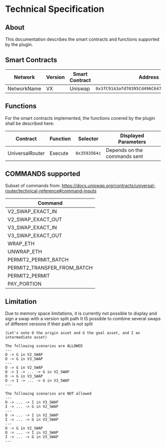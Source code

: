 # Technical Specification

## About

This documentation describes the smart contracts and functions supported by the plugin.

## Smart Contracts

|  Network | Version | Smart Contract | Address |
|   ----   |   ---   |      ----      |   ---   |
| NetworkName   | VX  | Uniswap  | `0x3fC91A3afd70395Cd496C647d5a6CC9D4B2b7FAD` |

## Functions

For the smart contracts implemented, the functions covered by the plugin shall be described here:

|Contract |    Function   | Selector  | Displayed Parameters |
|   ---   |    ---        | ---       | --- |
|UniversalRouter  | Execute           | `0x3593564c` | Depends on the commands sent |

## COMMANDS supported

Subset of commands from:
https://docs.uniswap.org/contracts/universal-router/technical-reference#command-inputs

| Command |
| ---- |
| V2_SWAP_EXACT_IN | 
| V2_SWAP_EXACT_OUT |
| V3_SWAP_EXACT_IN |
| V3_SWAP_EXACT_OUT |
| WRAP_ETH |
| UNWRAP_ETH |
| PERMIT2_PERMIT_BATCH |
| PERMIT2_TRANSFER_FROM_BATCH |
| PERMIT2_PERMIT |
| PAY_PORTION |

## Limitation

Due to memory space limitations, it is currently not possible to display and sign a swap with a version split path
It IS possible to combine several swaps of different versions if their path is not split
```
(Let's note O the origin asset and G the goal asset, and I an intermediate asset)

The following scenarios are ALLOWED
--- 
O -> G in V2_SWAP
O -> G in V3_SWAP
---
O -> G in V2_SWAP
O -> I -> ... -> G in V2_SWAP
O -> G in V3_SWAP
O -> I -> ... -> G in V3_SWAP
---

The following scenarios are NOT allowed
---
O -> ... -> I in V3_SWAP
I -> ... -> G in V2_SWAP
---
O -> ... -> I in V2_SWAP
I -> ... -> G in V3_SWAP
---
O -> G in V2_SWAP
O -> ... -> I in V2_SWAP
I -> ... -> G in V3_SWAP
---
```
